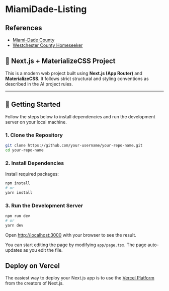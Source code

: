 # MiamiDade-Listing

## References
- [Miami-Dade County](https://www.miamidade.gov/global/home.page)
- [Westchester County Homeseeker](https://homeseeker.westchestergov.com/Listings)

## 🔧 Next.js + MaterializeCSS Project

This is a modern web project built using **Next.js (App Router)** and **MaterializeCSS**. It follows strict structural and styling conventions as described in the AI project rules.

---

## 🚀 Getting Started

Follow the steps below to install dependencies and run the development server on your local machine.

### 1. Clone the Repository

```bash
git clone https://github.com/your-username/your-repo-name.git
cd your-repo-name
```

### 2. Install Dependencies

Install required packages:

```bash
npm install
# or
yarn install
```

### 3. Run the Development Server

```bash
npm run dev
# or
yarn dev
```

Open [http://localhost:3000](http://localhost:3000) with your browser to see the result.

You can start editing the page by modifying `app/page.tsx`. The page auto-updates as you edit the file.

## Deploy on Vercel

The easiest way to deploy your Next.js app is to use the [Vercel Platform](https://vercel.com/new?utm_medium=default-template&filter=next.js&utm_source=create-next-app&utm_campaign=create-next-app-readme) from the creators of Next.js.